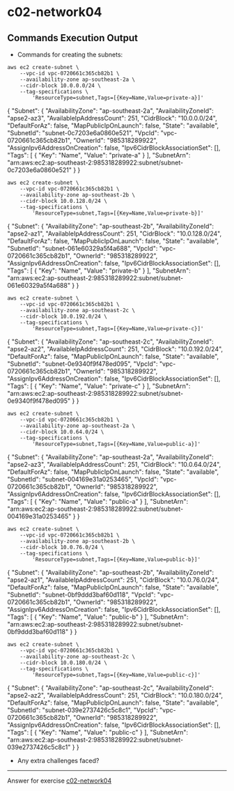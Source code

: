 # c02-network04

## Commands Execution Output

- Commands for creating the subnets:
```
aws ec2 create-subnet \
    --vpc-id vpc-0720661c365cb82b1 \
    --availability-zone ap-southeast-2a \
    --cidr-block 10.0.0.0/24 \
    --tag-specifications \
        'ResourceType=subnet,Tags=[{Key=Name,Value=private-a}]' 
```
{
    "Subnet": {
        "AvailabilityZone": "ap-southeast-2a",
        "AvailabilityZoneId": "apse2-az3",
        "AvailableIpAddressCount": 251,
        "CidrBlock": "10.0.0.0/24",
        "DefaultForAz": false,
        "MapPublicIpOnLaunch": false,
        "State": "available",
        "SubnetId": "subnet-0c7203e6a0860e521",
        "VpcId": "vpc-0720661c365cb82b1",
        "OwnerId": "985318289922",
        "AssignIpv6AddressOnCreation": false,
        "Ipv6CidrBlockAssociationSet": [],
        "Tags": [
            {
                "Key": "Name",
                "Value": "private-a"
            }
        ],
        "SubnetArn": "arn:aws:ec2:ap-southeast-2:985318289922:subnet/subnet-0c7203e6a0860e521"
    }
}

```
aws ec2 create-subnet \
    --vpc-id vpc-0720661c365cb82b1 \
    --availability-zone ap-southeast-2b \
    --cidr-block 10.0.128.0/24 \
    --tag-specifications \
        'ResourceType=subnet,Tags=[{Key=Name,Value=private-b}]' 
```
{
    "Subnet": {
        "AvailabilityZone": "ap-southeast-2b",
        "AvailabilityZoneId": "apse2-az1",
        "AvailableIpAddressCount": 251,
        "CidrBlock": "10.0.128.0/24",
        "DefaultForAz": false,
        "MapPublicIpOnLaunch": false,
        "State": "available",
        "SubnetId": "subnet-061e60329a5f4a688",
        "VpcId": "vpc-0720661c365cb82b1",
        "OwnerId": "985318289922",
        "AssignIpv6AddressOnCreation": false,
        "Ipv6CidrBlockAssociationSet": [],
        "Tags": [
            {
                "Key": "Name",
                "Value": "private-b"
            }
        ],
        "SubnetArn": "arn:aws:ec2:ap-southeast-2:985318289922:subnet/subnet-061e60329a5f4a688"
    }
}

```
aws ec2 create-subnet \
    --vpc-id vpc-0720661c365cb82b1 \
    --availability-zone ap-southeast-2c \
    --cidr-block 10.0.192.0/24 \
    --tag-specifications \
        'ResourceType=subnet,Tags=[{Key=Name,Value=private-c}]' 
```  
{
    "Subnet": {
        "AvailabilityZone": "ap-southeast-2c",
        "AvailabilityZoneId": "apse2-az2",
        "AvailableIpAddressCount": 251,
        "CidrBlock": "10.0.192.0/24",
        "DefaultForAz": false,
        "MapPublicIpOnLaunch": false,
        "State": "available",
        "SubnetId": "subnet-0e9340f9f478ed095",
        "VpcId": "vpc-0720661c365cb82b1",
        "OwnerId": "985318289922",
        "AssignIpv6AddressOnCreation": false,
        "Ipv6CidrBlockAssociationSet": [],
        "Tags": [
            {
                "Key": "Name",
                "Value": "private-c"
            }
        ],
        "SubnetArn": "arn:aws:ec2:ap-southeast-2:985318289922:subnet/subnet-0e9340f9f478ed095"
    }
}

```
aws ec2 create-subnet \
    --vpc-id vpc-0720661c365cb82b1 \
    --availability-zone ap-southeast-2a \
    --cidr-block 10.0.64.0/24 \
    --tag-specifications \
        'ResourceType=subnet,Tags=[{Key=Name,Value=public-a}]' 
```
{
    "Subnet": {
        "AvailabilityZone": "ap-southeast-2a",
        "AvailabilityZoneId": "apse2-az3",
        "AvailableIpAddressCount": 251,
        "CidrBlock": "10.0.64.0/24",
        "DefaultForAz": false,
        "MapPublicIpOnLaunch": false,
        "State": "available",
        "SubnetId": "subnet-004169e31a0253465",
        "VpcId": "vpc-0720661c365cb82b1",
        "OwnerId": "985318289922",
        "AssignIpv6AddressOnCreation": false,
        "Ipv6CidrBlockAssociationSet": [],
        "Tags": [
            {
                "Key": "Name",
                "Value": "public-a"
            }
        ],
        "SubnetArn": "arn:aws:ec2:ap-southeast-2:985318289922:subnet/subnet-004169e31a0253465"
    }
}

```
aws ec2 create-subnet \
    --vpc-id vpc-0720661c365cb82b1 \
    --availability-zone ap-southeast-2b \
    --cidr-block 10.0.76.0/24 \
    --tag-specifications \
        'ResourceType=subnet,Tags=[{Key=Name,Value=public-b}]' 
```
{
    "Subnet": {
        "AvailabilityZone": "ap-southeast-2b",
        "AvailabilityZoneId": "apse2-az1",
        "AvailableIpAddressCount": 251,
        "CidrBlock": "10.0.76.0/24",
        "DefaultForAz": false,
        "MapPublicIpOnLaunch": false,
        "State": "available",
        "SubnetId": "subnet-0bf9ddd3baf60d118",
        "VpcId": "vpc-0720661c365cb82b1",
        "OwnerId": "985318289922",
        "AssignIpv6AddressOnCreation": false,
        "Ipv6CidrBlockAssociationSet": [],
        "Tags": [
            {
                "Key": "Name",
                "Value": "public-b"
            }
        ],
        "SubnetArn": "arn:aws:ec2:ap-southeast-2:985318289922:subnet/subnet-0bf9ddd3baf60d118"
    }
}

```
aws ec2 create-subnet \
    --vpc-id vpc-0720661c365cb82b1 \
    --availability-zone ap-southeast-2c \
    --cidr-block 10.0.180.0/24 \
    --tag-specifications \
        'ResourceType=subnet,Tags=[{Key=Name,Value=public-c}]' 
```
{
    "Subnet": {
        "AvailabilityZone": "ap-southeast-2c",
        "AvailabilityZoneId": "apse2-az2",
        "AvailableIpAddressCount": 251,
        "CidrBlock": "10.0.180.0/24",
        "DefaultForAz": false,
        "MapPublicIpOnLaunch": false,
        "State": "available",
        "SubnetId": "subnet-039e2737426c5c8c1",
        "VpcId": "vpc-0720661c365cb82b1",
        "OwnerId": "985318289922",
        "AssignIpv6AddressOnCreation": false,
        "Ipv6CidrBlockAssociationSet": [],
        "Tags": [
            {
                "Key": "Name",
                "Value": "public-c"
            }
        ],
        "SubnetArn": "arn:aws:ec2:ap-southeast-2:985318289922:subnet/subnet-039e2737426c5c8c1"
    }
}


- Any extra challenges faced?


<!-- Don't change anything below this point-->
***
Answer for exercise [c02-network04](https://github.com/devopsacademyau/academy/blob/893381c6f0b69434d9e8597d3d4b1c17f9bc1371/classes/02class/exercises/c02-network04/README.md)